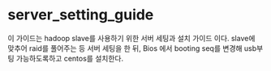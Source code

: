 # server_setting_guide
이 가이드는 hadoop slave를 사용하기 위한 서버 세팅과 설치 가이드 이다.
slave에 맞추어 raid를 풀어주는 등 서버 세팅을 한 뒤,
Bios 에서 booting seq를 변경해 usb부팅 가능하도록하고 centos를 설치한다.
